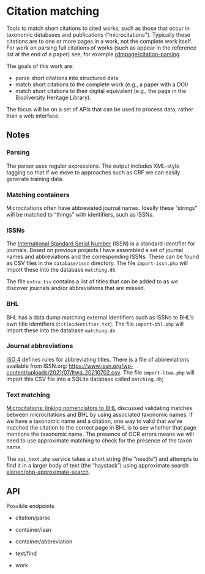 # Citation matching

Tools to match short citations to cited works, such as those that occur in taxonomic databases and publications (“microcitations”). Typically these citations are to one or more pages in a work, not the complete work itself. For work on parsing full citations of works (such as appear in the reference list at the end of a paper) see, for example [rdmpage/citation-parsing](https://github.com/rdmpage/citation-parsing).

The goals of this work are:
- parse short citations into structured data
- match short citations to the complete work (e.g., a paper with a DOI)
- match short citations to their digital equivalent (e.g., the page in the Biodiversity Heritage Library).

The focus will be on a set of APIs that can be used to process data, rather than a web interface.

## Notes

### Parsing

The parser uses regular expressions. The output includes XML-style tagging so that if we move to approaches such as CRF we can easily generate training data.

### Matching containers

Microcitations often have abbreviated journal names. Ideally these “strings” will be matched to “things” with identifiers, such as ISSNs.  

### ISSNs

The [International Standard Serial Number](https://en.wikipedia.org/wiki/International_Standard_Serial_Number) (ISSN) is a standard identifier for journals. Based on previous projects I have assembled a set of journal names and abbreviations and the corresponding ISSNs. These can be found as CSV files in the `database/issn` directory. The file `import-issn.php` will import these into the database `matching.db`.

The file `extra.tsv` contains a list of titles that can be added to as we discover journals and/or abbreviations that are missed.

### BHL

BHL has a data dump matching external identifiers such as ISSNs to BHL’s own title identifiers (`titleidentifier.txt`). The file `import-bhl.php` will import these into the database `matching.db`.


### Journal abbreviations

[ISO 4](https://en.wikipedia.org/wiki/ISO_4) defines rules for abbreviating titles. There is a file of abbreviations available from ISSN.org: https://www.issn.org/wp-content/uploads/2021/07/ltwa_20210702.csv. The file `import-ltwa.php` will import this CSV file into a SQLite database called `matching.db`;




### Text matching

[Microcitations: linking nomenclators to BHL](https://iphylo.blogspot.com/2011/03/microcitations-linking-nomenclators-to.html) discussed validating matches between microcitations and BHL by using associated taxonomic names. If we have a taxonomic name and a citation, one way to valid that we’ve matched the citation to the correct page in BHL is to see whether that page mentions the taxonomic name. The presence of OCR errors means we will need to use approximate matching to check for the presence of the taxon name.

The `api_text.php` service takes a short string (the “needle”) and attempts to find it in a larger body of text (the “haystack”) using approximate search [elonen/php-approximate-search](https://github.com/elonen/php-approximate-search).

## API

Possible endpoints

- citation/parse

- container/issn
- container/abbreviation

- text/find

- work
 
